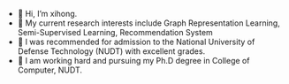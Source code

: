 - 👋 Hi, I’m xihong.
- 👀 My current research interests include Graph Representation Learning, Semi-Supervised Learning, Recommendation System 
- 🌱 I was recommended for admission to the National University of Defense Technology (NUDT) with excellent grades.
- 💞️ I am working hard and pursuing my Ph.D degree in College of Computer, NUDT.

<!---
xihongyang1999/xihongyang1999 is a ✨ special ✨ repository because its `README.md` (this file) appears on your GitHub profile.
You can click the Preview link to take a look at your changes.
--->
